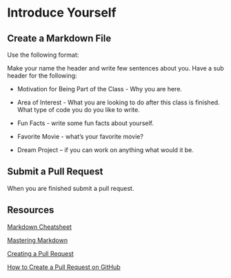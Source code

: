 # Introduce Yourself

## Create a Markdown File
Use the following format:

Make your name the header and write few sentences about you. Have a sub header for the following:

- Motivation for Being Part of the Class - Why you are here.

- Area of Interest - What you are looking to do after this class is finished. What type of code you do you like to write.

- Fun Facts - write some fun facts about yourself.

- Favorite Movie - what’s your favorite movie?

- Dream Project – if you can work on anything what would it be.

## Submit a Pull Request
When you are finished submit a pull request.

## Resources
[Markdown Cheatsheet](https://github.com/adam-p/markdown-here/wiki/Markdown-Cheatsheet)

[Mastering Markdown](https://guides.github.com/features/mastering-markdown/)

[Creating a Pull Request](https://help.github.com/articles/creating-a-pull-request/)

[How to Create a Pull Request on GitHub](https://www.digitalocean.com/community/tutorials/how-to-create-a-pull-request-on-github)
